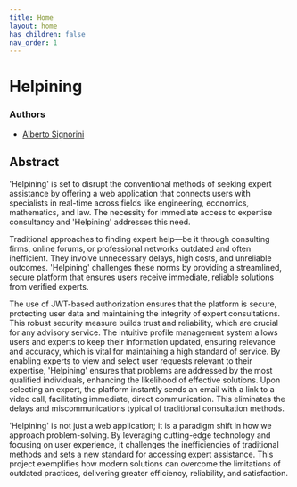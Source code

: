 ```yaml
---
title: Home
layout: home
has_children: false
nav_order: 1
---
```


# Helpining

### Authors
- [Alberto Signorini](alberto.signorini@studio.unibo.it)

## Abstract

'Helpining' is set to disrupt the conventional methods of seeking expert assistance by offering a web application that connects users with specialists in real-time across fields like engineering, economics, mathematics, and law. The necessity for immediate access to expertise consultancy and 'Helpining' addresses this need.

Traditional approaches to finding expert help—be it through consulting firms, online forums, or professional networks outdated and often inefficient. They involve unnecessary delays, high costs, and unreliable outcomes. 'Helpining' challenges these norms by providing a streamlined, secure platform that ensures users receive immediate, reliable solutions from verified experts.

The use of JWT-based authorization ensures that the platform is secure, protecting user data and maintaining the integrity of expert consultations. This robust security measure builds trust and reliability, which are crucial for any advisory service. The intuitive profile management system allows users and experts to keep their information updated, ensuring relevance and accuracy, which is vital for maintaining a high standard of service. By enabling experts to view and select user requests relevant to their expertise, 'Helpining' ensures that problems are addressed by the most qualified individuals, enhancing the likelihood of effective solutions. Upon selecting an expert, the platform instantly sends an email with a link to a video call, facilitating immediate, direct communication. This eliminates the delays and miscommunications typical of traditional consultation methods.

'Helpining' is not just a web application; it is a paradigm shift in how we approach problem-solving. By leveraging cutting-edge technology and focusing on user experience, it challenges the inefficiencies of traditional methods and sets a new standard for accessing expert assistance. This project exemplifies how modern solutions can overcome the limitations of outdated practices, delivering greater efficiency, reliability, and satisfaction.
